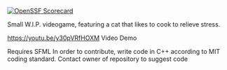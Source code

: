 [![OpenSSF Scorecard](https://api.scorecard.dev/projects/github.com/noleysc/Cooking-Star/badge)](https://scorecard.dev/viewer/?uri=github.com/noleysc/Cooking-Star)

Small W.I.P. videogame, featuring a cat that likes to cook to relieve stress.

https://youtu.be/y30pVRfHOXM
Video Demo

Requires SFML
In order to contribute, write code in C++ according to MIT coding standard. Contact owner of repository to suggest code

